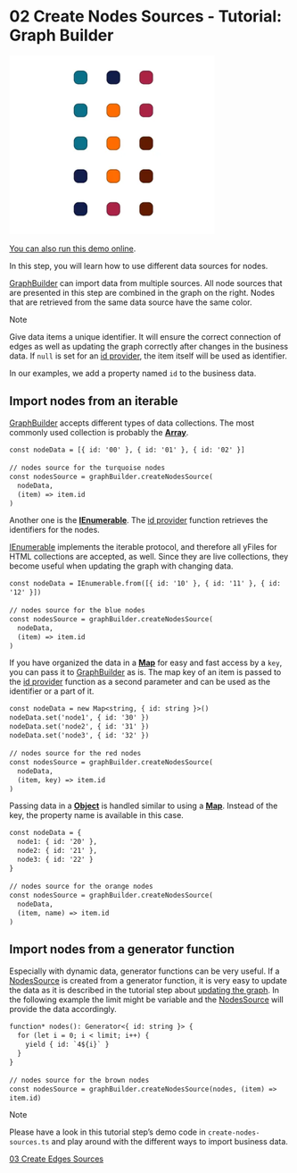 <!--
 //////////////////////////////////////////////////////////////////////////////
 // @license
 // This file is part of yFiles for HTML.
 // Use is subject to license terms.
 //
 // Copyright (c) by yWorks GmbH, Vor dem Kreuzberg 28,
 // 72070 Tuebingen, Germany. All rights reserved.
 //
 //////////////////////////////////////////////////////////////////////////////
-->
# 02 Create Nodes Sources - Tutorial: Graph Builder

<img src="../../../doc/demo-thumbnails/tutorial-graph-builder-create-nodes-sources.webp" alt="demo-thumbnail" height="320"/>

[You can also run this demo online](https://www.yfiles.com/demos/tutorial-graph-builder/02-create-nodes-sources/).

In this step, you will learn how to use different data sources for nodes.

[GraphBuilder](https://docs.yworks.com/yfileshtml/#/api/GraphBuilder) can import data from multiple sources. All node sources that are presented in this step are combined in the graph on the right. Nodes that are retrieved from the same data source have the same color.

Note

Give data items a unique identifier. It will ensure the correct connection of edges as well as updating the graph correctly after changes in the business data. If `null` is set for an [id provider](https://docs.yworks.com/yfileshtml/#/api/NodesSource#NodesSource-property-idProvider), the item itself will be used as identifier.

In our examples, we add a property named `id` to the business data.

## Import nodes from an iterable

[GraphBuilder](https://docs.yworks.com/yfileshtml/#/api/GraphBuilder) accepts different types of data collections. The most commonly used collection is probably the **[Array](https://developer.mozilla.org/docs/Web/JavaScript/Reference/Global_Objects/Array)**.

```
const nodeData = [{ id: '00' }, { id: '01' }, { id: '02' }]

// nodes source for the turquoise nodes
const nodesSource = graphBuilder.createNodesSource(
  nodeData,
  (item) => item.id
)
```

Another one is the **[IEnumerable<T>](https://docs.yworks.com/yfileshtml/#/api/IEnumerable)**. The [id provider](https://docs.yworks.com/yfileshtml/#/api/NodesSource#NodesSource-property-idProvider) function retrieves the identifiers for the nodes.

[IEnumerable<T>](https://docs.yworks.com/yfileshtml/#/api/IEnumerable) implements the iterable protocol, and therefore all yFiles for HTML collections are accepted, as well. Since they are live collections, they become useful when updating the graph with changing data.

```
const nodeData = IEnumerable.from([{ id: '10' }, { id: '11' }, { id: '12' }])

// nodes source for the blue nodes
const nodesSource = graphBuilder.createNodesSource(
  nodeData,
  (item) => item.id
)
```

If you have organized the data in a **[Map](https://developer.mozilla.org/docs/Web/JavaScript/Reference/Global_Objects/Map)** for easy and fast access by a `key`, you can pass it to [GraphBuilder](https://docs.yworks.com/yfileshtml/#/api/GraphBuilder) as is. The map key of an item is passed to the [id provider](https://docs.yworks.com/yfileshtml/#/api/NodesSource#NodesSource-property-idProvider) function as a second parameter and can be used as the identifier or a part of it.

```
const nodeData = new Map<string, { id: string }>()
nodeData.set('node1', { id: '30' })
nodeData.set('node2', { id: '31' })
nodeData.set('node3', { id: '32' })

// nodes source for the red nodes
const nodesSource = graphBuilder.createNodesSource(
  nodeData,
  (item, key) => item.id
)
```

Passing data in a **[Object](https://developer.mozilla.org/docs/Web/JavaScript/Reference/Global_Objects/Object)** is handled similar to using a **[Map](https://developer.mozilla.org/docs/Web/JavaScript/Reference/Global_Objects/Map)**. Instead of the key, the property name is available in this case.

```
const nodeData = {
  node1: { id: '20' },
  node2: { id: '21' },
  node3: { id: '22' }
}

// nodes source for the orange nodes
const nodesSource = graphBuilder.createNodesSource(
  nodeData,
  (item, name) => item.id
)
```

## Import nodes from a generator function

Especially with dynamic data, generator functions can be very useful. If a [NodesSource](https://docs.yworks.com/yfileshtml/#/api/NodesSource) is created from a generator function, it is very easy to update the data as it is described in the tutorial step about [updating the graph](../11-update-graph/). In the following example the limit might be variable and the [NodesSource](https://docs.yworks.com/yfileshtml/#/api/NodesSource) will provide the data accordingly.

```
function* nodes(): Generator<{ id: string }> {
  for (let i = 0; i < limit; i++) {
    yield { id: `4${i}` }
  }
}

// nodes source for the brown nodes
const nodesSource = graphBuilder.createNodesSource(nodes, (item) => item.id)
```

Note

Please have a look in this tutorial step’s demo code in `create-nodes-sources.ts` and play around with the different ways to import business data.

[03 Create Edges Sources](../../tutorial-graph-builder/03-create-edges-sources/)
